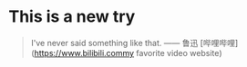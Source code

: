# This is a new try
> I've never said something like that. —— 鲁迅
[哔哩哔哩](https://www.bilibili.commy favorite video website)

